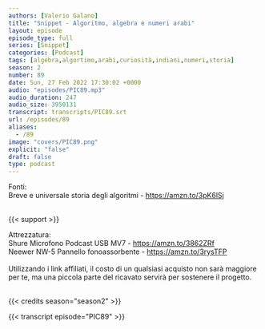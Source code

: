 ```yaml
---
authors: [Valerio Galano]
title: "Snippet - Algoritmo, algebra e numeri arabi"
layout: episode
episode_type: full
series: [Snippet]
categories: [Podcast]
tags: [algebra,algortimo,arabi,curiosità,indiani,numeri,storia]
season: 2
number: 89
date: Sun, 27 Feb 2022 17:30:02 +0000
audio: "episodes/PIC89.mp3"
audio_duration: 247
audio_size: 3950131
transcript: transcripts/PIC89.srt
url: /episodes/89
aliases: 
  - /89
image: "covers/PIC89.png"
explicit: "false"
draft: false
type: podcast
---
```

Fonti: <br />
Breve e universale storia degli algoritmi - <a href="https://amzn.to/3pK6lSj" rel="noopener">https://amzn.to/3pK6lSj</a> <br />
<br />


{{< support >}}

Attrezzatura:<br />
Shure Microfono Podcast USB MV7 - <a href="https://amzn.to/3862ZRf" rel="noopener">https://amzn.to/3862ZRf</a> <br />
Neewer NW-5 Pannello fonoassorbente - <a href="https://amzn.to/3rysTFP" rel="noopener">https://amzn.to/3rysTFP</a> <br />
<br />
Utilizzando i link affiliati, il costo di un qualsiasi acquisto non sarà maggiore per te, ma una piccola parte del ricavato servirà per sostenere il progetto.<br />
<br />


{{< credits season="season2" >}}

<!-- more -->

{{< transcript episode="PIC89" >}}